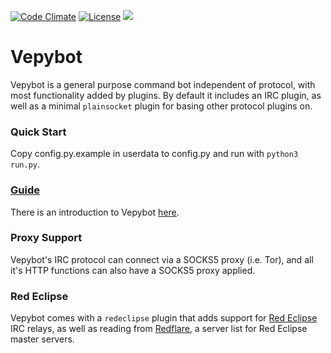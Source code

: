 [![Code Climate](https://codeclimate.com/github/shacknetisp/vepybot/badges/gpa.svg)](https://codeclimate.com/github/shacknetisp/vepybot) [![License](https://img.shields.io/badge/license-MIT-blue.svg)](LICENSE.md)
![](https://img.shields.io/github/tag/shacknetisp/vepybot.svg)

Vepybot
======

Vepybot is a general purpose command bot independent of protocol, with most functionality added by plugins.
By default it includes an IRC plugin, as well as a minimal `plainsocket` plugin for basing other protocol plugins on.

### Quick Start
Copy config.py.example in userdata to config.py and run with `python3 run.py`.

### [Guide](doc/guide.md)
There is an introduction to Vepybot [here](doc/guide.md).

### Proxy Support
Vepybot's IRC protocol can connect via a SOCKS5 proxy (i.e. Tor), and all it's HTTP functions can also have a SOCKS5 proxy applied.

### Red Eclipse
Vepybot comes with a `redeclipse` plugin that adds support for [Red Eclipse](http://redeclipse.net) IRC relays, as well as reading from [Redflare](https://github.com/stainsby/redflare), a server list for Red Eclipse master servers.
